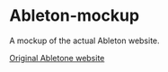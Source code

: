 # Ableton-mockup

A mockup of the actual Ableton website. 

[Original Abletone website](https://www.ableton.com/en/about/)
